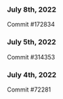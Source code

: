 ### July 8th, 2022

Commit #172834

### July 5th, 2022

Commit #314353


### July 4th, 2022

Commit #72281
